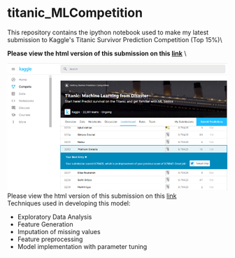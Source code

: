 # titanic_MLCompetition
This repository contains the ipython notebook used to make my latest submission to Kaggle's Titanic Survivor Prediction Competition (Top 15%)\

**Please view the html version of this submission on this [link](http://prathamg.rf.gd/titanic.html)** \

![Kaggle Result](result.png)\
Please view the html version of this submission on this [link](http://prathamg.rf.gd/titanic.html) \
Techniques used in developing this model:
* Exploratory Data Analysis
* Feature Generation
* Imputation of missing values
* Feature preprocessing
* Model implementation with parameter tuning
